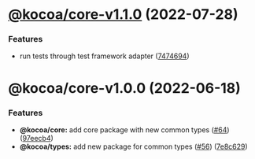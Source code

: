# [@kocoa/core-v1.1.0](https://github.com/Julien-Pires/Kocoa/compare/kocoa/core@1.0.0...kocoa/core@1.1.0) (2022-07-28)


### Features

* run tests through test framework adapter ([7474694](https://github.com/Julien-Pires/Kocoa/commit/7474694059b1d78d4f40615d9b48f4870a9c294a))

# @kocoa/core-v1.0.0 (2022-06-18)


### Features

* **@kocoa/core:** add core package with new common types ([#64](https://github.com/Julien-Pires/Kocoa/issues/64)) ([97eecb4](https://github.com/Julien-Pires/Kocoa/commit/97eecb4525306e81169fa653bac9f27b024ed48f))
* **@kocoa/types:** add new package for common types ([#56](https://github.com/Julien-Pires/Kocoa/issues/56)) ([7e8c629](https://github.com/Julien-Pires/Kocoa/commit/7e8c6290abacade5d1d9d6383ed34d57781a1ab2))
